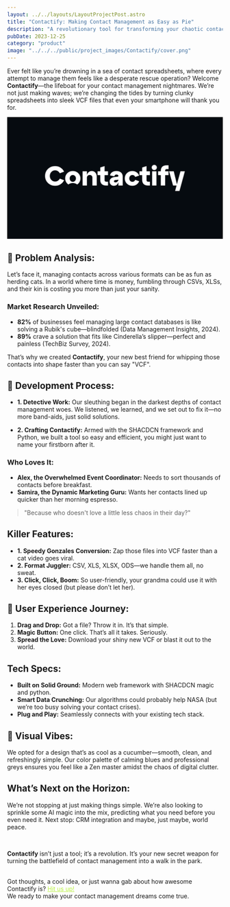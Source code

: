 ```yaml
---
layout: ../../layouts/LayoutProjectPost.astro
title: "Contactify: Making Contact Management as Easy as Pie"
description: "A revolutionary tool for transforming your chaotic contact management into streamlined efficiency."
pubDate: 2023-12-25
category: "product"
image: "../../../public/project_images/Contactify/cover.png"
---
```


Ever felt like you’re drowning in a sea of contact spreadsheets, where every attempt to manage them feels like a desperate rescue operation? Welcome **Contactify**—the lifeboat for your contact management nightmares. We’re not just making waves; we’re changing the tides by turning clunky spreadsheets into sleek VCF files that even your smartphone will thank you for.

![logo](../../../public/project_images/Contactify/cover.png)

## 🎯 Problem Analysis:

Let’s face it, managing contacts across various formats can be as fun as herding cats. In a world where time is money, fumbling through CSVs, XLSs, and their kin is costing you more than just your sanity.

### Market Research Unveiled:

- **82%** of businesses feel managing large contact databases is like solving a Rubik's cube—blindfolded (Data Management Insights, 2024).
- **89%** crave a solution that fits like Cinderella’s slipper—perfect and painless (TechBiz Survey, 2024).

That’s why we created **Contactify**, your new best friend for whipping those contacts into shape faster than you can say "VCF".

## 🧩 Development Process:

- **1. Detective Work:** Our sleuthing began in the darkest depths of contact management woes. We listened, we learned, and we set out to fix it—no more band-aids, just solid solutions.

- **2. Crafting Contactify:** Armed with the SHACDCN framework and Python, we built a tool so easy and efficient, you might just want to name your firstborn after it.

### Who Loves It:

- **Alex, the Overwhelmed Event Coordinator:** Needs to sort thousands of contacts before breakfast.
- **Samira, the Dynamic Marketing Guru:** Wants her contacts lined up quicker than her morning espresso.

> "Because who doesn't love a little less chaos in their day?"

## Killer Features:

- **1. Speedy Gonzales Conversion:** Zap those files into VCF faster than a cat video goes viral.
- **2. Format Juggler:** CSV, XLS, XLSX, ODS—we handle them all, no sweat.
- **3. Click, Click, Boom:** So user-friendly, your grandma could use it with her eyes closed (but please don’t let her).

## 📌 User Experience Journey:

1. **Drag and Drop:** Got a file? Throw it in. It’s that simple.
2. **Magic Button:** One click. That’s all it takes. Seriously.
3. **Spread the Love:** Download your shiny new VCF or blast it out to the world.

## Tech Specs:

- **Built on Solid Ground:** Modern web framework with SHACDCN magic and python.
- **Smart Data Crunching:** Our algorithms could probably help NASA (but we’re too busy solving your contact crises).
- **Plug and Play:** Seamlessly connects with your existing tech stack.

## 🎨 Visual Vibes:

We opted for a design that’s as cool as a cucumber—smooth, clean, and refreshingly simple. Our color palette of calming blues and professional greys ensures you feel like a Zen master amidst the chaos of digital clutter.

## What’s Next on the Horizon:

We’re not stopping at just making things simple. We’re also looking to sprinkle some AI magic into the mix, predicting what you need before you even need it. Next stop: CRM integration and maybe, just maybe, world peace.

<br>

**Contactify** isn’t just a tool; it’s a revolution. It’s your new secret weapon for turning the battlefield of contact management into a walk in the park.

<br>
    Got thoughts, a cool idea, or just wanna gab about how awesome Contactify is? <a href="mailto:hello@vaibhavpathak.me" style="color: #BAF144; text-decoration: underline;"> Hit us up!</a> <br> We ready to make your contact management dreams come true.

<br>
<br>
